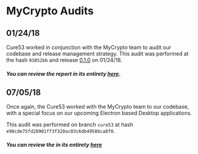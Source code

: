 # MyCrypto Audits

## 01/24/18
Cure53 worked in conjunction with the MyCrypto team to audit our codebase and release management strategy.
This audit was performed at the hash `93852bb` and release [0.1.0](https://github.com/MyCryptoHQ/MyCrypto/releases/tag/0.1.0) on 01/24/18.

##### You can review the report in its entirety [here](https://github.com/MyCryptoHQ/MyCrypto/files/1782316/MEW-01-report.pdf).

## 07/05/18
Once again, the Cure53 worked with the MyCrypto team to our codebase, with a special focus on our upcoming Electron based Desktop applications.

This audit was performed on branch `cure53` at hash `e90cde75fd20901ff3f320ac03c6db49586ca8f0`. 

##### You can review the in its entirety [here](https://github.com/MyCryptoHQ/MyCrypto/files/2167699/MC-01-report.pdf)